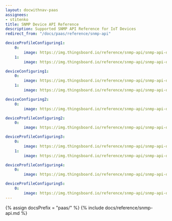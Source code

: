 ```yaml
---
layout: docwithnav-paas
assignees:
- stitenko
title: SNMP Device API Reference
description: Supported SNMP API Reference for IoT Devices
redirect_from: "/docs/paas/reference/snmp-api"

deviceProfileConfiguring1:
    0:
        image: https://img.thingsboard.io/reference/snmp-api/snmp-api-device-profile-configuring-1-paas.png
    1:
        image: https://img.thingsboard.io/reference/snmp-api/snmp-api-device-profile-configuring-2-paas.png

deviceConfiguring1:
    0:
        image: https://img.thingsboard.io/reference/snmp-api/snmp-api-device-configuring-1-paas.png
    1:
        image: https://img.thingsboard.io/reference/snmp-api/snmp-api-device-configuring-2-paas.png

deviceConfiguring2:
    0:
        image: https://img.thingsboard.io/reference/snmp-api/snmp-api-device-configuring-3-paas.png

deviceProfileConfiguring2:
    0:
        image: https://img.thingsboard.io/reference/snmp-api/snmp-api-device-profile-configuring-3-paas.png

deviceProfileConfiguring3:
    0:
        image: https://img.thingsboard.io/reference/snmp-api/snmp-api-device-profile-configuring-4.1-paas.png
    1:
        image: https://img.thingsboard.io/reference/snmp-api/snmp-api-device-profile-configuring-4.2-paas.png

deviceProfileConfiguring4:
    0:
        image: https://img.thingsboard.io/reference/snmp-api/snmp-api-device-profile-configuring-5-paas.png

deviceProfileConfiguring5:
    0:
        image: https://img.thingsboard.io/reference/snmp-api/snmp-api-device-profile-configuring-6-paas.png
---
```


{% assign docsPrefix = "paas/" %}
{% include docs/reference/snmp-api.md %}